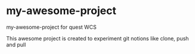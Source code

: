 # my-awesome-project
my-awesome-project for quest WCS


This awesome project is created to experiment git notions like clone, push and pull
